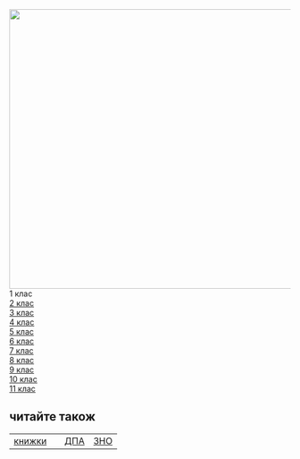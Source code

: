 <!DOCTYPE html>
<html land="en">
    <head>
    <meta charset="UFT-8">
        <title>ГДЗ</title>
      <table><tr> <td><nav><a href="">книжки</a><td>
        <td> <nav><a href="">ДПА </a></td>
        <td>   <nav><a href="">ЗНО</a>  </td>
          <nav><a href=""></a></tr> </tadle>
         <img src="https://thumb.tildacdn.com/tild6335-6231-4462-b538-393735633336/-/format/webp/0-02-05-03af08911f7b.jpg" width="1500px" height="500px></a> 
</head>
    <body>
    <h1> <nav><a href="https://4book.org/gdz-reshebniki-ukraina/1-klass>1 клас </a>
        <nav><a href="https://4book.org/gdz-reshebniki-ukraina/2-klass">2 клас </a>
<nav><a href="https://4book.org/gdz-reshebniki-ukraina/3-klas">3 клас </a>
    <nav><a href="https://4book.org/gdz-reshebniki-ukraina/4-klas">4 клас </a>
<nav><a href="https://4book.org/gdz-reshebniki-ukraina/5-klass">5 клас </a>
    <nav><a href="https://4book.org/gdz-reshebniki-ukraina/6-klass">6 клас </a> 
       <nav><a href="https://4book.org/gdz-reshebniki-ukraina/7-klass">7 клас </a> 
       <nav><a href="https://4book.org/gdz-reshebniki-ukraina/8-klass">8 клас </a> 
      <nav><a href="https://4book.org/gdz-reshebniki-ukraina/9-klass">9 клас</a>
    <nav><a href="https://4book.org/gdz-reshebniki-ukraina/10-klass">10 клас</a>
        <nav><a href="https://4book.org/gdz-reshebniki-ukraina/11-klass">11 клас</a></h1>
        <h2>
        читайте також</h2>
        
        





    
  </body>
</html>
